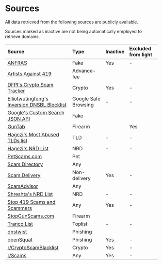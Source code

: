 # Sources

All data retrieved from the following sources are publicly available.

Sources marked as inactive are not being automatically employed to retrieve domains.

| Source | Type | Inactive | Excluded from light |
|:--- |:--- |:--- |:--- |
| [ANFRAS](https://anfras.com/fakeshops/) | Fake | Yes | - |
| [Artists Against 419](https://db.aa419.org/fakebankslist.php) | Advance-fee | | |
| [DFPI's Crypto Scam Tracker](https://dfpi.ca.gov/crypto-scams/) | Crypto | Yes | - |
| [Elliotwutingfeng's Inversion DNSBL Blocklist](https://github.com/elliotwutingfeng/Inversion-DNSBL-Blocklists) | Google Safe Browsing | - | - |
| [Google's Custom Search JSON API](https://developers.google.com/custom-search/v1/introduction) | Fake | | |
| [GunTab](https://www.guntab.com/scam-websites) | Firearm | | Yes |
| [Hagezi's Most Abused TLDs list](https://github.com/hagezi/dns-blocklists#crystal_ball-most-abused-tlds---protects-against-known-malicious-top-level-domains-) | TLD | - | - |
| [Hagezi's NRD List](https://github.com/hagezi/dns-blocklists?tab=readme-ov-file#nrd) | NRD | - | - |
| [PetScams.com](https://petscams.com/) | Pet | | |
| [Scam Directory](https://scam.directory/) | Any | | |
| [Scam.Delivery](https://scam.delivery/) | Non-delivery | Yes | - |
| [ScamAdvisor](https://www.scamadviser.com/) | Any | | |
| [Shreshta's NRD List](https://github.com/shreshta-labs/newly-registered-domains) | NRD | - | - |
| [Stop 419 Scams and Scammers](https://www.stop419scams.com/) | Any | Yes | - |
| [StopGunScams.com](https://stopgunscams.com/) | Firearm | | |
| [Tranco List](https://tranco-list.eu/) | Toplist | - | - |
| [dnstwist](https://github.com/elceef/dnstwist) | Phishing | | |
| [openSquat](https://github.com/atenreiro/opensquat) | Phishing | Yes | - |
| [r/CryptoScamBlacklist](https://www.reddit.com/r/CryptoScamBlacklist/) | Crypto | Yes | - |
| [r/Scams](https://www.reddit.com/r/Scams/) | Any | Yes | - |
